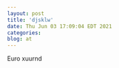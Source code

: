 ```yaml
---
layout: post
title: 'djsklw'
date: Thu Jun 03 17:09:04 EDT 2021
categories: 
blog: at
---
```

Euro xuurnd